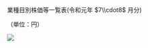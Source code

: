 業種目別株価等一覧表(令和元年 $7\\cdot8$ 月分)

（単位：円）

![](https://www.nta.go.jp/tmp/e0de9192-b11d-48fe-b353-03b90ae4d78a/images/6ebf21df73d399a1e2004e79d2a5442bff1c1eec7440defde34745f164547059.jpg)